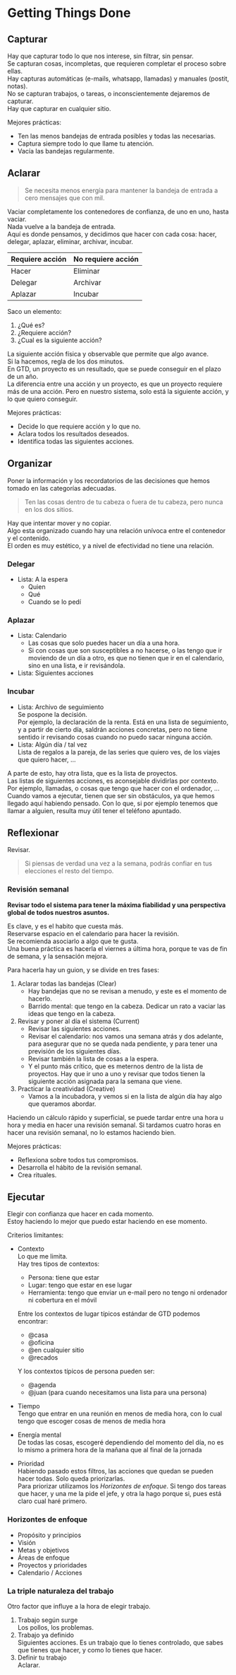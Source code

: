 # Getting Things Done


## Capturar

Hay que capturar todo lo que nos interese, sin filtrar, sin pensar.  
Se capturan cosas, incompletas, que requieren completar el proceso sobre ellas.  
Hay capturas automáticas (e-mails, whatsapp, llamadas) y manuales (postit, notas).  
No se capturan trabajos, o tareas, o inconscientemente dejaremos de capturar.  
Hay que capturar en cualquier sitio.  

Mejores prácticas:
- Ten las menos bandejas de entrada posibles y todas las necesarias.
- Captura siempre todo lo que llame tu atención.
- Vacía las bandejas regularmente.


## Aclarar

>Se necesita menos energía para mantener la bandeja de entrada a cero mensajes que con mil.

Vaciar completamente los contenedores de confianza, de uno en uno, hasta vaciar.  
Nada vuelve a la bandeja de entrada.  
Aquí es donde pensamos, y decidimos que hacer con cada cosa: hacer, delegar, aplazar, eliminar, archivar, incubar.  

| Requiere acción | No requiere acción |
|-----------------|--------------------|
| Hacer           | Eliminar           |
| Delegar         | Archivar           |
| Aplazar         | Incubar            |

Saco un elemento:
1. ¿Qué es?
2. ¿Requiere acción?
3. ¿Cual es la siguiente acción?

La siguiente acción física y observable que permite que algo avance.  
Si la hacemos, regla de los dos minutos.  
En GTD, un proyecto es un resultado, que se puede conseguir en el plazo de un año.  
La diferencia entre una acción y un proyecto, es que un proyecto requiere más de una acción. Pero en nuestro sistema, solo está la siguiente acción, y lo que quiero conseguir.  

Mejores prácticas:
- Decide lo que requiere acción y lo que no.
- Aclara todos los resultados deseados.
- Identifica todas las siguientes acciones.


## Organizar

Poner la información y los recordatorios de las decisiones que hemos tomado en las categorías adecuadas.  

>Ten las cosas dentro de tu cabeza o fuera de tu cabeza, pero nunca en los dos sitios.

Hay que intentar mover y no copiar.  
Algo esta organizado cuando hay una relación unívoca entre el contenedor y el contenido.  
El orden es muy estético, y a nivel de efectividad no tiene una relación.  
### Delegar

- Lista: A la espera
  - Quien
  - Qué
  - Cuando se lo pedí

### Aplazar

- Lista: Calendario  
  - Las cosas que solo puedes hacer un día a una hora.  
  - Si con cosas que son susceptibles a no hacerse, o las tengo que ir moviendo de un día a otro, es que no tienen que ir en el calendario, sino en una lista, e ir revisándola.  
- Lista: Siguientes acciones

### Incubar

- Lista: Archivo de seguimiento  
  Se pospone la decisión.  
  Por ejemplo, la declaración de la renta. Está en una lista de seguimiento, y a partir de cierto día, saldrán acciones concretas, pero no tiene sentido ir revisando cosas cuando no puedo sacar ninguna acción.  
- Lista: Algún día / tal vez  
  Lista de regalos a la pareja, de las series que quiero ves, de los viajes que quiero hacer, ...

A parte de esto, hay otra lista, que es la lista de proyectos.  
Las listas de siguientes acciones, es aconsejable dividirlas por contexto. Por ejemplo, llamadas, o cosas que tengo que hacer con el ordenador, ...  
Cuando vamos a ejecutar, tienen que ser sin obstáculos, ya que hemos llegado aquí habiendo pensado. Con lo que, si por ejemplo tenemos que llamar a alguien, resulta muy útil tener el teléfono apuntado.  


## Reflexionar

Revisar.

>Si piensas de verdad una vez a la semana, podrás confiar en tus elecciones el resto del tiempo.

### Revisión semanal

**Revisar todo el sistema para tener la máxima fiabilidad y una perspectiva global de todos nuestros asuntos.**

Es clave, y es el habito que cuesta más.  
Reservarse espacio en el calendario para hacer la revisión.  
Se recomienda asociarlo a algo que te gusta.  
Una buena práctica es hacerla el viernes a última hora, porque te vas de fin de semana, y la sensación mejora.  

Para hacerla hay un guion, y se divide en tres fases:

1. Aclarar todas las bandejas (Clear)  
   - Hay bandejas que no se revisan a menudo, y este es el momento de hacerlo.  
   - Barrido mental: que tengo en la cabeza. Dedicar un rato a vaciar las ideas que tengo en la cabeza.  
2. Revisar y poner al día el sistema (Current)  
   - Revisar las siguientes acciones.  
   - Revisar el calendario: nos vamos una semana atrás y dos adelante, para asegurar que no se queda nada pendiente, y para tener una previsión de los siguientes días.  
   - Revisar también la lista de cosas a la espera.  
   - Y el punto más crítico, que es meternos dentro de la lista de proyectos. Hay que ir uno a uno y revisar que todos tienen la siguiente acción asignada para la semana que viene.  
3. Practicar la creatividad (Creative)  
   - Vamos a la incubadora, y vemos si en la lista de algún día hay algo que queramos abordar.  

Haciendo un cálculo rápido y superficial, se puede tardar entre una hora u hora y media en hacer una revisión semanal. Si tardamos cuatro horas en hacer una revisión semanal, no lo estamos haciendo bien.  

Mejores prácticas:
- Reflexiona sobre todos tus compromisos.
- Desarrolla el hábito de la revisión semanal.
- Crea rituales.


## Ejecutar

Elegir con confianza que hacer en cada momento.  
Estoy haciendo lo mejor que puedo estar haciendo en ese momento.  

Criterios limitantes:
- Contexto  
  Lo que me limita.  
  Hay tres tipos de contextos:
  - Persona: tiene que estar  
  - Lugar: tengo que estar en ese lugar  
  - Herramienta: tengo que enviar un e-mail pero no tengo ni ordenador ni cobertura en el móvil  
  
  Entre los contextos de lugar típicos estándar de GTD podemos encontrar:
  - @casa
  - @oficina
  - @en cualquier sitio
  - @recados

  Y los contextos típicos de persona pueden ser:
  - @agenda
  - @juan (para cuando necesitamos una lista para una persona)
- Tiempo  
  Tengo que entrar en una reunión en menos de media hora, con lo cual tengo que escoger cosas de menos de media hora  
- Energía mental  
  De todas las cosas, escogeré dependiendo del momento del día, no es lo mismo a primera hora de la mañana que al final de la jornada  
- Prioridad  
  Habiendo pasado estos filtros, las acciones que quedan se pueden hacer todas. Solo queda priorizarlas.  
  Para priorizar utilizamos los _Horizontes de enfoque_. Si tengo dos tareas que hacer, y una me la pide el jefe, y otra la hago porque si, pues está claro cual haré primero.  

### Horizontes de enfoque

- Propósito y principios
- Visión
- Metas y objetivos
- Áreas de enfoque
- Proyectos y prioridades
- Calendario / Acciones

### La triple naturaleza del trabajo

Otro factor que influye a la hora de elegir trabajo.  

1. Trabajo según surge  
   Los pollos, los problemas.  
2. Trabajo ya definido  
   Siguientes acciones. Es un trabajo que lo tienes controlado, que sabes que tienes que hacer, y como lo tienes que hacer.  
3. Definir tu trabajo  
   Aclarar.  


